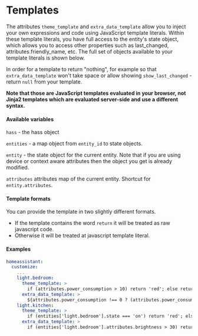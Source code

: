 # Templates

The attributes `theme_template` and `extra_data_template` allow you to inject your own expressions and code using JavaScript template literals. Within these template literals, you have full access to the entity's state object, which allows you to access other properties such as last_changed, attributes.friendly_name, etc. The full set of objects available to your template literals is shown below.

In order for a template to return "nothing", for example so that `extra_data_template` won't take space or allow showing `show_last_changed` - return `null` from your template.

**Note that those are JavaScript templates evaluated in your browser, not Jinja2 templates which are evaluated server-side and use a different syntax.**

#### Available variables
`hass` - the hass object

`entities` - a map object from `entity_id` to state objects.

`entity` - the state object for the current entity.
 Note that if you are using device or context aware attributes then the object you get is already modified.

`attributes` attributes map of the current entity. Shortcut for `entity.attributes`.


#### Template formats
You can provide the template in two slightly different formats.
* If the template contains the word `return` it will be treated as raw javascript code.
* Otherwise it will be treated at javascript template literal.

#### Examples

```yaml
homeassistant:
  customize:
    ...
    light.bedroom:
      theme_template: >
        if (attributes.power_consumption > 10) return 'red'; else return 'default';
      extra_data_template: >
        ${attributes.power_consumption !== 0 ? (attributes.power_consumption + 'W') : ''}
    light.kitchen:
      theme_template: >
        if (entities['light.bedroom'].state === 'on') return 'red'; else return 'default';
      extra_data_template: >
        if (entities['light.bedroom'].attributes.brightness > 30) return 'Yes'; else return null;
```
